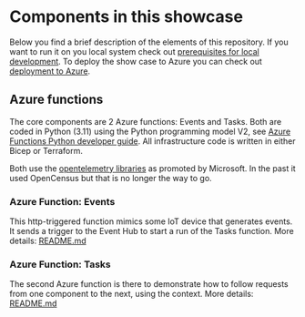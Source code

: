 # Components in this showcase

Below you find a brief description of the elements of this repository. If you want to run it on you local system check out [prerequisites for local development](PrerequisitesLocalDevelopment.md). To deploy the show case to Azure you can check out [deployment to Azure](AzureDeployment.md).

## Azure functions
The core components are 2 Azure functions: Events and Tasks. Both are coded in Python (3.11) using the Python programming model V2, see [Azure Functions Python developer guide](https://learn.microsoft.com/en-us/azure/azure-functions/functions-reference-python?tabs=asgi%2Capplication-level&pivots=python-mode-decorators). All infrastructure code is written in either Bicep or Terraform.

Both use the [opentelemetry libraries](https://learn.microsoft.com/en-us/azure/azure-monitor/app/opentelemetry-enable?tabs=python) as promoted by Microsoft.
In the past it used OpenCensus but that is no longer the way to go.

### Azure Function: Events
This http-triggered function mimics some IoT device that generates events. It sends a trigger to the Event Hub to start a run of the Tasks function.
More details: [README.md](../azureFunctions/EventsFunction/README.md)

### Azure Function: Tasks
The second Azure function is there to demonstrate how to follow requests from one component to the next, using the context.
More details: [README.md](../azureFunctions/TasksFunction/README.md)


